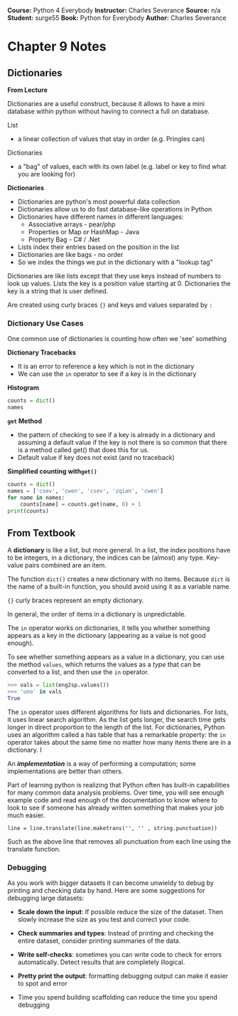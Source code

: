 __Course:__ Python 4 Everybody
__Instructor:__ Charles Severance
__Source:__ n/a
__Student:__ surge55
__Book:__ Python for Everybody
__Author:__ Charles Severance


# Chapter 9 Notes 
## Dictionaries


__From Lecture__


Dictionaries are a useful construct, because it allows to have a mini database within python without having to connect a full on database.

List

- a linear collection of values that stay in order (e.g. Pringles can)

Dictionaries

- a "bag" of values, each with its own label (e.g. label or key to find what you are looking for)



**Dictionaries**

- Dictionaries are python's most powerful data collection
- Dictionaries allow us to do fast database-like operations in Python
- Dictionaries have different names in different languages:
  - Associative arrays - pear/php
  - Properties or Map or HashMap - Java
  - Property Bag - C# / .Net
- Lists index their entries based on the position in the list
- Dictionaries are like bags - no order
- So we index the things we put in the dictionary with a "lookup tag"



Dictionaries are like lists except that they use keys instead of numbers to look up values. Lists the key is a position value starting at 0. Dictionaries the key is a string that is user defined.

Are created using curly braces `{}` and keys and values separated by `:`



### Dictionary Use Cases 

One common use of dictionaries is counting how often we 'see' something

**Dictionary Tracebacks**

- It is an error to reference a key which is not in the dictionary
- We can use the `in` operator to see if a key is in the dictionary

**Histogram**

```py
counts = dict()
names 
```



**`get` Method**

- the pattern of checking to see if a key is already in a dictionary and assuming a default value if the key is not there is so common that there is a method called get() that does this for us.
- Default value if key does not exist (and no traceback)



**Simplified counting with`get()`**

```py
counts = dict()
names = ['csev', 'cwen', 'csev', 'zqian', 'cwen']
for name in names:
	counts[name] = counts.get(name, 0) + 1
print(counts)
```



## From Textbook



A **dictionary** is like a list, but more general. In a list, the index positions have to be integers, in a dictionary, the indices can be (almost) any type. Key-value pairs combined are an item.

The function `dict()` creates a new dictionary with no items. Because `dict` is the name of a built-in function, you should avoid using it as a variable name.

`{}` curly braces represent an empty dictionary.

In general, the order of items in a dictionary is unpredictable.



The `in` operator works on dictionaries, it tells you whether something appears as a key in the dictionary (appearing as a value is not good enough).

To see whether something appears as a value in a dictionary, you can use the method `values`, which returns the values as a *type* that can be converted to a list, and then use the `in` operator.

```py
>>> vals = list(eng2sp.values())
>>> 'uno' in vals
True
```



The `in` operator uses different algorithms for lists and dictionaries. For lists, it uses linear search algorithm. As the list gets longer, the search time gets longer in direct proportion to the length of the list. For dictionaries, Python uses an algorithm called a has table that has a remarkable property: the `in` operator takes about the same time no matter how many items there are in a dictionary. I 



An ***implementation*** is a way of performing a computation; some implementations are better than others.



Part of learning python is realizing that Python often has built-in capabilities for many common data analysis problems. Over time, you will see enough example code and read enough of the documentation to know where to look to see if someone has already written something that makes your job much easier.

`line = line.translate(line.maketrans('', '' , string.punctuation))`

Such as the above line that removes all punctuation from each line using the translate function.



### Debugging

As you work with bigger datasets it can become unwieldy to debug by printing and checking data by hand. Here are some suggestions for debugging large datasets:

- **Scale down the input**: If possible reduce the size of the dataset. Then slowly increase the size as you test and correct your code.

- **Check summaries and types**: Instead of printing and checking the entire dataset, consider printing summaries of the data.

- **Write self-checks**: sometimes you can write code to check for errors automatically. Detect results that are completely illogical.

- **Pretty print the output**: formatting debugging output can make it easier to spot and error

- Time you spend building scaffolding can reduce the time you spend debugging

  